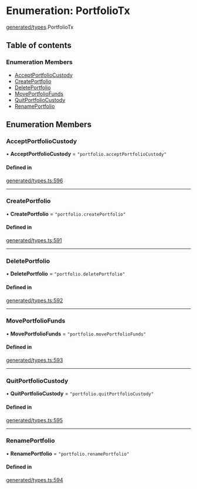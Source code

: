 # Enumeration: PortfolioTx

[generated/types](../wiki/generated.types).PortfolioTx

## Table of contents

### Enumeration Members

- [AcceptPortfolioCustody](../wiki/generated.types.PortfolioTx#acceptportfoliocustody)
- [CreatePortfolio](../wiki/generated.types.PortfolioTx#createportfolio)
- [DeletePortfolio](../wiki/generated.types.PortfolioTx#deleteportfolio)
- [MovePortfolioFunds](../wiki/generated.types.PortfolioTx#moveportfoliofunds)
- [QuitPortfolioCustody](../wiki/generated.types.PortfolioTx#quitportfoliocustody)
- [RenamePortfolio](../wiki/generated.types.PortfolioTx#renameportfolio)

## Enumeration Members

### AcceptPortfolioCustody

• **AcceptPortfolioCustody** = ``"portfolio.acceptPortfolioCustody"``

#### Defined in

[generated/types.ts:596](https://github.com/PolymeshAssociation/polymesh-sdk/blob/46129005/src/generated/types.ts#L596)

___

### CreatePortfolio

• **CreatePortfolio** = ``"portfolio.createPortfolio"``

#### Defined in

[generated/types.ts:591](https://github.com/PolymeshAssociation/polymesh-sdk/blob/46129005/src/generated/types.ts#L591)

___

### DeletePortfolio

• **DeletePortfolio** = ``"portfolio.deletePortfolio"``

#### Defined in

[generated/types.ts:592](https://github.com/PolymeshAssociation/polymesh-sdk/blob/46129005/src/generated/types.ts#L592)

___

### MovePortfolioFunds

• **MovePortfolioFunds** = ``"portfolio.movePortfolioFunds"``

#### Defined in

[generated/types.ts:593](https://github.com/PolymeshAssociation/polymesh-sdk/blob/46129005/src/generated/types.ts#L593)

___

### QuitPortfolioCustody

• **QuitPortfolioCustody** = ``"portfolio.quitPortfolioCustody"``

#### Defined in

[generated/types.ts:595](https://github.com/PolymeshAssociation/polymesh-sdk/blob/46129005/src/generated/types.ts#L595)

___

### RenamePortfolio

• **RenamePortfolio** = ``"portfolio.renamePortfolio"``

#### Defined in

[generated/types.ts:594](https://github.com/PolymeshAssociation/polymesh-sdk/blob/46129005/src/generated/types.ts#L594)
